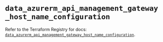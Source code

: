 # `data_azurerm_api_management_gateway_host_name_configuration`

Refer to the Terraform Registry for docs: [`data_azurerm_api_management_gateway_host_name_configuration`](https://registry.terraform.io/providers/hashicorp/azurerm/4.42.0/docs/data-sources/api_management_gateway_host_name_configuration).
